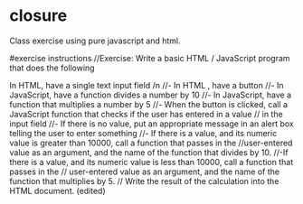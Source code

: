# closure
Class exercise using pure javascript and html.

#exercise instructions
//Exercise: Write a basic HTML / JavaScript program that does the following

In HTML, have a single text input field /n
  //- In HTML , have a button
  //- In JavaScript, have a function divides a number by 10
  //- In JavaScript, have a function that multiplies a number by 5
  //- When the button is clicked, call a JavaScript function that checks if the user has entered in a value 
	// in the input field
  //- If there is no value, put an appropriate message in an alert box telling the user to enter something
  //- If there is a value, and its numeric value is greater than 10000, call a function that passes in the 
	//user-entered value as an argument, and the name of the function that divides by 10.
  //-If there is a value, and its numeric value is less than 10000, call a function that passes in the 
	// user-entered value as an argument, and the name of the function that multiplies by 5. 
	// Write the result of the calculation into the HTML document. (edited)
